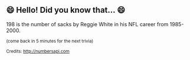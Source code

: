 ## :smile: Hello! Did you know that... :smile:
198 is the number of sacks by Reggie White in his NFL career from 1985-2000.

<sup>(come back in 5 minutes for the next trivia)</sup>


<sup>Credits: http://numbersapi.com</sup>
